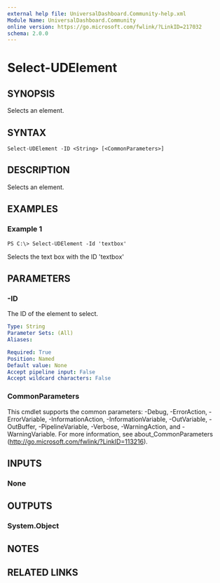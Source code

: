 ```yaml
---
external help file: UniversalDashboard.Community-help.xml
Module Name: UniversalDashboard.Community
online version: https://go.microsoft.com/fwlink/?LinkID=217032
schema: 2.0.0
---
```


# Select-UDElement

## SYNOPSIS
Selects an element. 

## SYNTAX

```
Select-UDElement -ID <String> [<CommonParameters>]
```

## DESCRIPTION
Selects an element. 

## EXAMPLES

### Example 1
```
PS C:\> Select-UDElement -Id 'textbox'
```

Selects the text box with the ID 'textbox'

## PARAMETERS

### -ID
The ID of the element to select.

```yaml
Type: String
Parameter Sets: (All)
Aliases: 

Required: True
Position: Named
Default value: None
Accept pipeline input: False
Accept wildcard characters: False
```

### CommonParameters
This cmdlet supports the common parameters: -Debug, -ErrorAction, -ErrorVariable, -InformationAction, -InformationVariable, -OutVariable, -OutBuffer, -PipelineVariable, -Verbose, -WarningAction, and -WarningVariable. For more information, see about_CommonParameters (http://go.microsoft.com/fwlink/?LinkID=113216).

## INPUTS

### None

## OUTPUTS

### System.Object

## NOTES

## RELATED LINKS


